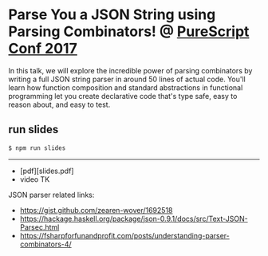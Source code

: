 # Parse You a JSON String using Parsing Combinators! @ [PureScript Conf 2017](http://lanyrd.com/2017/psconf2017/)

In this talk, we will explore the incredible power of parsing combinators by writing a full JSON string parser in around 50 lines of actual code. You'll learn how function composition and standard abstractions in functional programming let you create declarative code that's type safe, easy to reason about, and easy to test.

## run slides

```sh
$ npm run slides
```

---

* [pdf][slides.pdf]
* video TK

JSON parser related links:

* https://gist.github.com/zearen-wover/1692518
* https://hackage.haskell.org/package/json-0.9.1/docs/src/Text-JSON-Parsec.html
* https://fsharpforfunandprofit.com/posts/understanding-parser-combinators-4/
